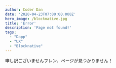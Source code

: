 ```yaml
---
author: Coder Dan
date: '2020-04-23T07:00:00.000Z'
hero_image: /blocknative.jpg
title: 'Error'
description: 'Page not found!'
tags:
  - "Dapp"
  - "UX"
  - "Blocknative"
---
```


申し訳ございませんフレン、ページが見つかりません！
